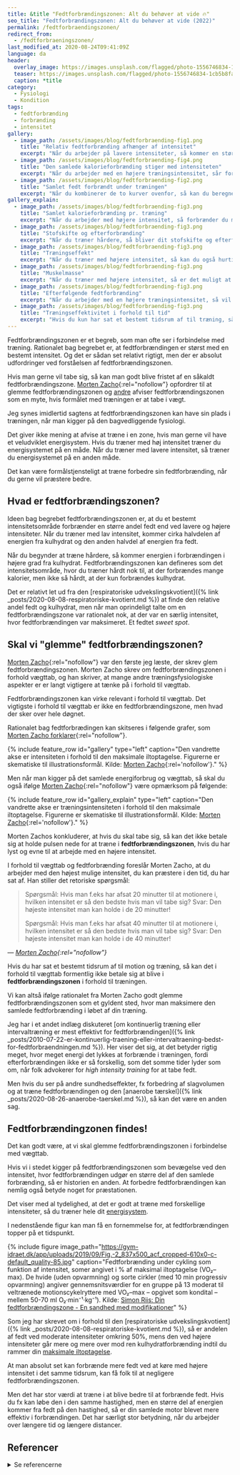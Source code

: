 ```yaml
---
title: &title "Fedtforbrændingszonen: Alt du behøver at vide 🔥"
seo_title: "Fedtforbrændingszonen: Alt du behøver at vide (2022)"
permalink: /fedtforbraendingszonen/
redirect_from:
  - /fedtforbraeningszonen/
last_modified_at: 2020-08-24T09:41:09Z
language: da
header:
  overlay_image: https://images.unsplash.com/flagged/photo-1556746834-1cb5b8fabd54?ixlib=rb-1.2.1&ixid=eyJhcHBfaWQiOjEyMDd9&auto=format&fit=crop&h=630&w=1200&q=10
  teaser: https://images.unsplash.com/flagged/photo-1556746834-1cb5b8fabd54?ixlib=rb-1.2.1&ixid=eyJhcHBfaWQiOjEyMDd9&auto=format&fit=crop&h=300&w=400&q=10
  caption: *title
category:
  - Fysiologi
  - Kondition
tags:
  - fedtforbrænding
  - forbrænding
  - intensitet
gallery:
  - image_path: /assets/images/blog/fedtforbraending-fig1.png
    title: "Relativ fedtforbrænding afhænger af intensitet"
    excerpt: "Når du arbejder på lavere intensiteter, så kommer en større andel af den forbrændte energi fra fedt. Når du arbejder tættere på de højeste intensiteter, så forbrænder du stort set kun kulhydrat. Det har jeg skrevet lidt mere om under [den respiratoriske udvekslingskvotient](/respiratoriske-metaboliske-udvekslingskvotient/)."
  - image_path: /assets/images/blog/fedtforbraending-fig4.png
    title: "Den samlede kalorieforbrænding stiger med intensiteten"
    excerpt: "Når du arbejder med en højere træningsintensitet, sår forbrænder du flere kalorier pr. minut. Fx bruger du flere [kalorier når du løber end når du går](/loeb-mere-energi-gang/)."
  - image_path: /assets/images/blog/fedtforbraending-fig2.png
    title: "Samlet fedt forbrændt under træningen"
    excerpt: "Når du kombinerer de to kurver ovenfor, så kan du beregne den forbrændte mængde fedt i gram pr. minut. Det betyder, at du teoretisk set forbrænder mest fedt pr. træningsminut ved en træningsintensitet på 60-70%. Det har givet navn til _fedtforbrændingszonen_."
gallery_explain:
  - image_path: /assets/images/blog/fedtforbraending-fig3.png
    title: "Samlet kalorieforbrænding pr. træning"
    excerpt: "Når du arbejder med højere intensitet, så forbrænder du mere pr. minut end ved lavere intensiteter. Du kan altså i det samme tidsrum nå at forbrænde mere, hvis du kan holde en højere intensitet."
  - image_path: /assets/images/blog/fedtforbraending-fig3.png
    title: "Stofskifte og efterforbrænding"
    excerpt: "Når du træner hårdere, så bliver dit stofskifte og efterforbrænding sat i vejret. EPOC er højere i minutterne efter træning, hvis intensiteten i træningen har været højere."
  - image_path: /assets/images/blog/fedtforbraending-fig3.png
    title: "Træningseffekt"
    excerpt: "Når du træner med højere intensitet, så kan du også hurtigere komme i god kondition. Din [maksimale iltoptagelse](/test-kondition-konditest-kondital/) bliver bedre, men den højintense træning har formentlig ikke samme stimulerende effekt på slagvolumen og træningen af fedtforbrændingen."
  - image_path: /assets/images/blog/fedtforbraending-fig3.png
    title: "Muskelmasse"
    excerpt: "Når du træner med højere intensitet, så er det muligt at din muskelmasse vokser. En større muskelmasse vil betyde en højere forbrænding. Dog er der formentlig kun en lille effekt på muskelmassen at lave kredsløbstræning - også selvom du arbejder med høj intensitet."
  - image_path: /assets/images/blog/fedtforbraending-fig3.png
    title: "Efterfølgende fedtforbrænding"
    excerpt: "Når du arbejder med en højere træningsintensitet, så vil din efterforbrænding være højere. Da intensiteten er lav efter træning, så er fedtforbrændingen en høj andel af din forbrænding. Det betyder, at du i efterforbrændingen vil forbrænde mere fedt, end hvis du havde arbejdet med lavere intensitet i træningen. Det kulhydrat, du spiser, bliver primært brugt til at fylde glykogendepoterne op igen."
  - image_path: /assets/images/blog/fedtforbraending-fig3.png
    title: "Træningseffektivitet i forhold til tid"
    excerpt: "Hvis du kun har sat et bestemt tidsrum af til træning, så kan det være mere effektivt i forhold til kondition at køre med en høj træningsintensitet. Teoretisk set kan man også argumentere for det i forhold til vægttab, men det kræver. Jeg kommer tilbage til, at tidsaspektet imidlertid også har stor effekt. Du skal også være opmærksom på, at når vi kigger på vægttab, så er det dit samlede, daglige energiforbrug, der har allerstørst betydning. Her flytter træningen ikke så mange procent."
---
```


Fedtforbrændingszonen er et begreb, som man ofte ser i forbindelse med træning. Rationalet bag begrebet er, at fedtforbrændingen er størst med en bestemt intensitet. Og det er sådan set relativt rigtigt, men der er absolut udfordringer ved forståelsen af fedtforbrændingszonen.

Hvis man gerne vil tabe sig, så kan man godt blive fristet af en såkaldt fedtforbrændingszone. [Morten Zacho](https://web.archive.org/web/20090314092028/http://www.motion-online.dk/sundhed_og_vaegt/vaegt_og_fedtprocent/glem_fedtforbraendingszonen/){:rel="nofollow"} opfordrer til at glemme fedtforbrændingszonen og [andre](https://arndalspa.dk/glem-80er-myten-om-fedtforbraending-2/) afviser fedtforbrændingszonen som en myte, hvis formålet med træningen er at tabe i vægt.

Jeg synes imidlertid sagtens at fedtforbrændingszonen kan have sin plads i træningen, når man kigger på den bagvedliggende fysiologi. 

Det giver ikke mening at afvise at træne i en zone, hvis man gerne vil have et veludviklet energisystem. Hvis du træner med høj intensitet træner du energisystemet på en måde. Når du træner med lavere intensitet, så træner du energisystemet på en anden måde.

Det kan være formålstjensteligt at træne forbedre sin fedtforbrænding, når du gerne vil præstere bedre.

## Hvad er fedtforbrændingszonen?

Ideen bag begrebet fedtforbrændingszonen er, at du et bestemt intensitetsområde forbrænder en større andel fedt end ved lavere og højere intensiteter. Når du træner med lav intensitet, kommer cirka halvdelen af energien fra kulhydrat og den anden halvdel af energien fra fedt.

Når du begynder at træne hårdere, så kommer energien i forbrændingen i højere grad fra kulhydrat. Fedtforbrændingszonen kan defineres som det intensitetsområde, hvor du træner hårdt nok til, at der forbrændes mange kalorier, men ikke så hårdt, at der kun forbrændes kulhydrat.

Det er relativt let ud fra den [respiratoriske udvekslingskvotient]({% link _posts/2020-08-08-respiratoriske-kvotient.md %}) at finde den relative andel fedt og kulhydrat, men når man oprindeligt talte om en fedtforbrændingszone var rationalet nok, at der var en særlig intensitet, hvor fedtforbrændingen var maksimeret. Et fedtet _sweet spot_.

## Skal vi "glemme" fedtforbrændingszonen?

[Morten Zacho](https://web.archive.org/web/20090314092028/http://www.motion-online.dk/sundhed_og_vaegt/vaegt_og_fedtprocent/glem_fedtforbraendingszonen/){:rel="nofollow"} var den første jeg læste, der skrev glem fedtforbrændingszonen. Morten Zacho skrev om fedtforbrændingszonen i forhold vægttab, og han skriver, at mange andre træningsfysiologiske aspekter er er langt vigtigere at tænke på i forhold til vægttab.

Fedtforbrændingszonen kan virke relevant i forhold til vægttab. Det vigtigste i forhold til vægttab er ikke en fedtforbrændingszone, men hvad der sker over hele døgnet.

Rationalet bag fedtforbrædingen kan skitseres i følgende grafer, som [Morten Zacho forklarer](https://web.archive.org/web/20090314092028/http://www.motion-online.dk/sundhed_og_vaegt/vaegt_og_fedtprocent/glem_fedtforbraendingszonen/){:rel="nofollow"}.

{% include feature_row id="gallery" type="left" caption="Den vandrette akse er intensiteten i forhold til den maksimale iltoptagelse. Figurerne er skematiske til illustrationsformål. Kilde: [Morten Zacho](https://web.archive.org/web/20090314092028/http://www.motion-online.dk/sundhed_og_vaegt/vaegt_og_fedtprocent/glem_fedtforbraendingszonen/){:rel='nofollow'}." %}

Men når man kigger på det samlede energiforbrug og vægttab, så skal du også ifølge [Morten Zacho](https://web.archive.org/web/20090314092028/http://www.motion-online.dk/sundhed_og_vaegt/vaegt_og_fedtprocent/glem_fedtforbraendingszonen/){:rel="nofollow"} være opmærksom på følgende:

{% include feature_row id="gallery_explain" type="left" caption="Den vandrette akse er træningsintensiteten i forhold til den maksimale iltoptagelse. Figurerne er skematiske til illustrationsformål. Kilde: [Morten Zacho](https://web.archive.org/web/20090314092028/http://www.motion-online.dk/sundhed_og_vaegt/vaegt_og_fedtprocent/glem_fedtforbraendingszonen/){:rel='nofollow'}." %}

Morten Zachos konkluderer, at hvis du skal tabe sig, så kan det ikke betale sig at holde pulsen nede for at træne i **fedtforbrændingszonen**, hvis du har lyst og evne til at arbejde med en højere intensitet.

I forhold til vægttab og fedtforbrænding foreslår Morten Zacho, at du arbejder med den højest mulige intensitet, du kan præstere i den tid, du har sat af. Han stiller det retoriske spørgsmål:

> Spørgsmål: Hvis man f.eks har afsat 20 minutter til at motionere i, hvilken intensitet er så den bedste hvis man vil tabe sig?
> Svar: Den højeste intensitet man kan holde i de 20 minutter!
>
> Spørgsmål: Hvis man f.eks har afsat 40 minutter til at motionere i, hvilken intensitet er så den bedste hvis man vil tabe sig?
> Svar: Den højeste intensitet man kan holde i de 40 minutter!

— <cite>[Morten Zacho](https://web.archive.org/web/20090314092028/http://www.motion-online.dk/sundhed_og_vaegt/vaegt_og_fedtprocent/glem_fedtforbraendingszonen/){:rel="nofollow"}</cite>

Hvis du har sat et bestemt tidsrum af til motion og træning, så kan det i forhold til vægttab formentlig ikke betale sig at blive i **fedtforbrændingszonen** i forhold til træningen. 

Vi kan altså ifølge rationalet fra Morten Zacho godt glemme fedtforbrændingszonen som et gyldent sted, hvor man maksimere den samlede fedtforbrænding i løbet af din træning.

Jeg har i et andet indlæg diskuteret [om kontinuerlig træning eller intervaltræning er mest effektivt for fedtforbrændingen]({% link _posts/2010-07-22-er-kontinuerlig-traening-eller-intervaltraening-bedst-for-fedtforbraendningen.md %}). Her viser det sig, at det betyder rigtig meget, hvor meget energi det lykkes at forbrænde i træningen, fordi efterforbrændingen ikke er så forskellig, som det somme tider lyder som om, når folk advokerer for _high intensity training_ for at tabe fedt.

Men hvis du ser på andre sundhedseffekter, fx forbedring af slagvolumen og at træne fedtforbrændingen og den [anaerobe tærskel]({% link _posts/2020-08-26-anaerobe-taerskel.md %}), så kan det være en anden sag.

## Fedtforbrændingzonen findes!

Det kan godt være, at vi skal glemme fedtforbrændingszonen i forbindelse med vægttab. 

Hvis vi i stedet kigger på fedtforbrændingszonen som bevægelse ved den intensitet, hvor fedtforbrændingen udgør en større del af den samlede forbrænding, så er historien en anden. At forbedre fedtforbrændingen kan nemlig også betyde noget for præstationen.

Det viser med al tydelighed, at det er godt at træne med forskellige intensiteter, så du træner hele dit [energisystem](/energisystemer/).

I nedenstående figur kan man få en fornemmelse for, at fedtforbrændingen topper på et tidspunkt.

{% include figure image_path="https://gym-idraet.dk/app/uploads/2019/09/Fig.-2_837x500_acf_cropped-610x0-c-default_quality-85.jpg" caption="Fedtforbrænding under cykling som funktion af intensitet, somer angivet i % af maksimal iltoptagelse (VO₂–max). De hvide (uden opvarmning) og sorte cirkler (med 10 min progressiv opvarmning) angiver gennemsnitsværdier for en gruppe på 13 moderat til veltrænede motionscykelryttere med VO₂–max – opgivet som kondital – mellem 50-70 ml O₂·min⁻¹·kg⁻¹). Kilde: [Simon Riis: Din fedtforbrændingszone - En sandhed med modifikationer](https://gym-idraet.dk/nyheder-viden/din-fedtforbraendingszone-en-sandhed-med-modifikationer/)" %}

Som jeg har skrevet om i forhold til den [respiratoriske udvekslingskvotient]({% link _posts/2020-08-08-respiratoriske-kvotient.md %}), så er andelen af fedt ved moderate intensiteter omkring 50%, mens den ved højere intensiteter går mere og mere over mod ren kulhydratforbrænding indtil du rammer din [maksimale iltoptagelse](/maksimale-iltoptagelse-vo2max/).

At man absolut set kan forbrænde mere fedt ved at køre med højere intensitet i det samme tidsrum, kan få folk til at negligere fedtforbrændingszonen.

Men det har stor værdi at træne i at blive bedre til at forbrænde fedt. Hvis du fx kan løbe den i den samme hastighed, men en større del af energien kommer fra fedt på den hastighed, så er din samlede motor blevet mere effektiv i forbrændingen. Det har særligt stor betydning, når du arbejder over længere tid og længere distancer.

## Referencer

<details markdown="1">
  <summary>Se referencerne</summary>

- Bryner, R. W., R. C. Toffle, I. H. Ullrich, og R. A. Yeater. 1997. “The Effects of Exercise Intensity on Body Composition, Weight Loss, and Dietary Composition in Women”. _Journal of the American College of Nutrition_ 16 (1): 68–73. [https://doi.org/10.1080/07315724.1997.10718651](https://doi.org/10.1080/07315724.1997.10718651).
- Grediagin, A., M. Cody, J. Rupp, D. Benardot, og R. Shern. 1995. “Exercise Intensity Does Not Effect Body Composition Change in Untrained, Moderately Overfat Women”. _Journal of the American Dietetic Association_ 95 (6): 661–65. [https://doi.org/10.1016/s0002-8223(95)00181-6](https://doi.org/10.1016/s0002-8223(95)00181-6).
- Kiens, B. 1998. “Training and Fatty Acid Metabolism”. _Advances in Experimental Medicine and Biology_ 441: 229–38. [https://doi.org/10.1007/978-1-4899-1928-1_21](https://doi.org/10.1007/978-1-4899-1928-1_21).
- Nordesjö, L. O. 1974. “The Effect of Quantitated Training on the Capacity for Short and Prolonged Work”. _Acta Physiologica Scandinavica. Supplementum_ 405: 1–54.
- Yoshioka, M., E. Doucet, S. St-Pierre, N. Alméras, D. Richard, A. Labrie, J. P. Després, C. Bouchard, og A. Tremblay. 2001. “Impact of High-Intensity Exercise on Energy Expenditure, Lipid Oxidation and Body Fatness”. _International Journal of Obesity and Related Metabolic Disorders: Journal of the International Association for the Study of Obesity_ 25 (3): 332–39. [https://doi.org/10.1038/sj.ijo.0801554](https://doi.org/10.1038/sj.ijo.0801554).
</details>
